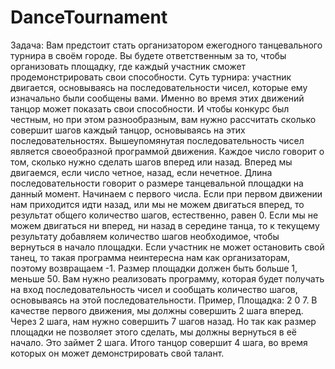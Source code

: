 # DanceTournament
Задача: Вам предстоит стать организатором ежегодного танцевального турнира в своём городе. 
Вы будете ответственным за то, чтобы организовать площадку, где каждый участник сможет продемонстрировать свои способности. 
Суть турнира: участник двигается, основываясь на последовательности чисел, которые ему изначально были сообщены вами. Именно во время этих движений танцор может показать свои способности. И чтобы конкурс был честным, но при этом разнообразным, вам нужно рассчитать сколько совершит шагов каждый танцор, основываясь на этих последовательностях.  Вышеупомянутая последовательность чисел является своеобразной программой движения. Каждое число говорит о том, сколько нужно сделать шагов вперед или назад. Вперед мы двигаемся, если число четное, назад, если нечетное. Длина последовательности говорит о размере танцевальной площадки на данный момент. Начинаем с первого числа. Если при первом движении нам приходится идти назад, или мы не можем двигаться вперед, то результат общего количество шагов, естественно, равен 0. Если мы не можем двигаться ни вперед, ни назад в середине танца, то к текущему результату добавляем количество шагов необходимое, чтобы вернуться в начало площадки. Если участник не может остановить свой танец, то такая программа неинтересна нам как организаторам, поэтому возвращаем -1. Размер площадки должен быть больше 1, меньше 50.  Вам нужно реализовать программу, которая будет получать на вход последовательность чисел и сообщать количество шагов, основываясь на этой последовательности.  Пример, Площадка: 2 0 7. В качестве первого движения, мы должны совершить 2 шага вперед. Через 2 шага, нам нужно совершить 7 шагов назад. Но так как размер площадки не позволяет этого сделать, мы должны вернуться в её начало. Это займет 2 шага. Итого танцор совершит 4 шага, во время которых он может демонстрировать свой талант.
